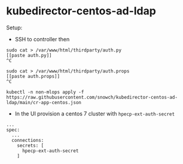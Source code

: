 # kubedirector-centos-ad-ldap

Setup:

- SSH to controller then

```
sudo cat > /var/www/html/thirdparty/auth.py 
[[paste auth.py]]
^C
```

```
sudo cat > /var/www/html/thirdparty/auth.props
[[paste auth.props]]
^C
```

```
kubectl -n non-mlops apply -f https://raw.githubusercontent.com/snowch/kubedirector-centos-ad-ldap/main/cr-app-centos.json
```

- In the UI provision a centos 7 cluster with `hpecp-ext-auth-secret`

```
...
spec: 
  ...
  connections: 
    secrets: [
      hpecp-ext-auth-secret
    ]
```
